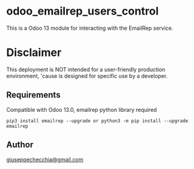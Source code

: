 # odoo_emailrep_users_control
This is a Odoo 13 module for interacting with the EmailRep service.


# Disclaimer

This deployment is NOT intended for a user-friendly production environment, 'cause is designed for specific use by a developer.

## Requirements

Compatible with Odoo 13.0,
emailrep python library required

```
pip3 install emailrep --upgrade or python3 -m pip install --upgrade emailrep

```

## Author

giuseppechecchia@gmail.com
